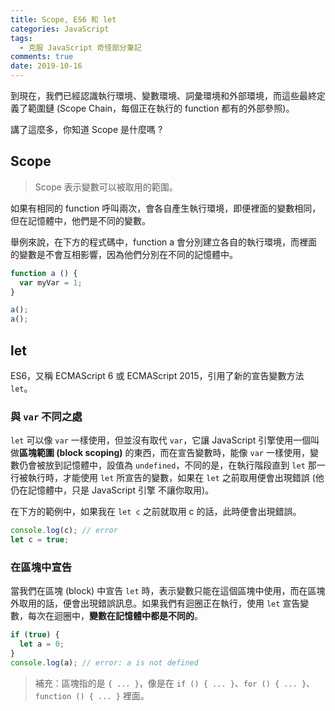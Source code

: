 ```yaml
---
title: Scope, ES6 和 let
categories: JavaScript
tags:
  - 克服 JavaScript 奇怪部分筆記
comments: true
date: 2019-10-16
---
```

到現在，我們已經認識執行環境、變數環境、詞彙環境和外部環境，而這些最終定義了範圍鏈 (Scope Chain，每個正在執行的 function 都有的外部參照)。

講了這麼多，你知道 Scope 是什麼嗎 ?

## Scope
> Scope 表示變數可以被取用的範圍。

如果有相同的 function 呼叫兩次，會各自產生執行環境，即便裡面的變數相同，但在記憶體中，他們是不同的變數。

舉例來說，在下方的程式碼中，function a 會分別建立各自的執行環境，而裡面的變數是不會互相影響，因為他們分別在不同的記憶體中。

``` JavaScript
function a () {
  var myVar = 1;
}

a();
a();
```

## let
ES6，又稱 ECMAScript 6 或 ECMAScript 2015，引用了新的宣告變數方法 `let`。

### 與 `var` 不同之處
`let` 可以像 `var` 一樣使用，但並沒有取代 `var`，它讓 JavaScript 引擎使用一個叫做**區塊範圍 (block scoping)** 的東西，而在宣告變數時，能像 `var` 一樣使用，變數仍會被放到記憶體中，設值為 `undefined`，不同的是，在執行階段直到 `let` 那一行被執行時，才能使用 `let` 所宣告的變數，如果在 `let` 之前取用便會出現錯誤 (他仍在記憶體中，只是 JavaScript 引擎 不讓你取用)。

在下方的範例中，如果我在 `let c` 之前就取用 c 的話，此時便會出現錯誤。

``` JavaScript
console.log(c); // error
let c = true;
```
### 在區塊中宣告
當我們在區塊 (block) 中宣告 `let` 時，表示變數只能在這個區塊中使用，而在區塊外取用的話，便會出現錯誤訊息。如果我們有迴圈正在執行，使用 `let` 宣告變數，每次在迴圈中，**變數在記憶體中都是不同的**。

``` JavaScript
if (true) {
  let a = 0;
}
console.log(a); // error: a is not defined
```

> 補充：區塊指的是 `{ ... }`，像是在 `if () { ... }`、`for () { ... }`、`function () { ... }` 裡面。
